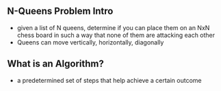 ## N-Queens Problem Intro
- given a list of N queens, determine if you can place them on an NxN chess board in such a way that none of them are attacking each other
- Queens can move vertically, horizontally, diagonally

## What is an Algorithm?
- a predetermined set of steps that help achieve a certain outcome